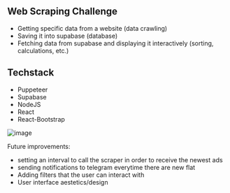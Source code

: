 

## Web Scraping Challenge

- Getting specific data from a website (data crawling)
- Saving it into supabase (database)
- Fetching data from supabase and displaying it interactively (sorting, calculations, etc.)

## Techstack

 - Puppeteer
 - Supabase
 - NodeJS
 - React 
 - React-Bootstrap


![image](https://user-images.githubusercontent.com/44238666/213674033-ced0f3eb-9695-4574-9cc3-5d6b7c36368e.png)


Future improvements:
 - setting an interval to call the scraper in order to receive the newest ads 
 - sending notifications to telegram everytime  there are new flat
 - Adding filters that the user can interact with
 - User interface aestetics/design
